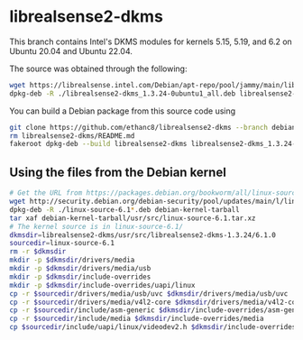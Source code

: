 # librealsense2-dkms

This branch contains Intel's DKMS modules for kernels 5.15, 5.19, and 6.2 on Ubuntu 20.04 and Ubuntu 22.04.

The source was obtained through the following:

```bash
wget https://librealsense.intel.com/Debian/apt-repo/pool/jammy/main/librealsense2-dkms_1.3.24-0ubuntu1_all.deb
dpkg-deb -R ./librealsense2-dkms_1.3.24-0ubuntu1_all.deb librealsense2-dkms_1.3.24
```

You can build a Debian package from this source code using

```bash
git clone https://github.com/ethanc8/librealsense2-dkms --branch debian-12
rm librealsense2-dkms/README.md
fakeroot dpkg-deb --build librealsense2-dkms librealsense2-dkms_1.3.24-1+6.1.69+debian12.deb
```

## Using the files from the Debian kernel

```bash
# Get the URL from https://packages.debian.org/bookworm/all/linux-source-6.1/download
wget http://security.debian.org/debian-security/pool/updates/main/l/linux/linux-source-6.1_6.1.69-1_all.deb
dpkg-deb -R ./linux-source-6.1*.deb debian-kernel-tarball
tar xaf debian-kernel-tarball/usr/src/linux-source-6.1.tar.xz
# The kernel source is in linux-source-6.1/
dkmsdir=librealsense2-dkms/usr/src/librealsense2-dkms-1.3.24/6.1.0
sourcedir=linux-source-6.1
rm -r $dkmsdir
mkdir -p $dkmsdir/drivers/media
mkdir -p $dkmsdir/drivers/media/usb
mkdir -p $dkmsdir/include-overrides
mkdir -p $dkmsdir/include-overrides/uapi/linux
cp -r $sourcedir/drivers/media/usb/uvc $dkmsdir/drivers/media/usb/uvc
cp -r $sourcedir/drivers/media/v4l2-core $dkmsdir/drivers/media/v4l2-core
cp -r $sourcedir/include/asm-generic $dkmsdir/include-overrides/asm-generic
cp -r $sourcedir/include/media $dkmsdir/include-overrides/media
cp $sourcedir/include/uapi/linux/videodev2.h $dkmsdir/include-overrides/uapi/linux/videodev2.h
```